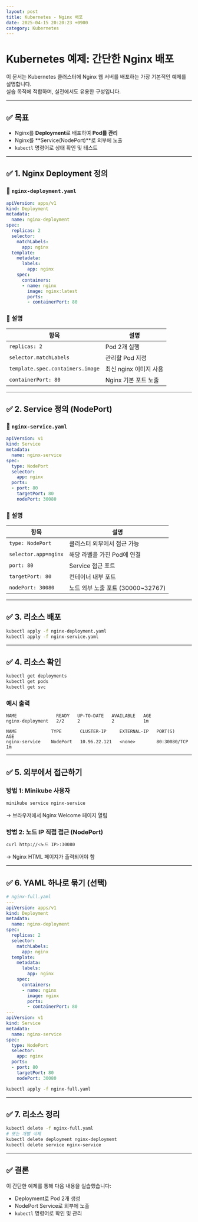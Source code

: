 ```yaml
---
layout: post
title: Kubernetes - Nginx 배포
date: 2025-04-15 20:20:23 +0900
category: Kubernetes
---
```

# Kubernetes 예제: 간단한 Nginx 배포

이 문서는 Kubernetes 클러스터에 Nginx 웹 서버를 배포하는 가장 기본적인 예제를 설명합니다.  
실습 목적에 적합하며, 실전에서도 유용한 구성입니다.

---

## ✅ 목표

- Nginx를 **Deployment**로 배포하여 **Pod를 관리**  
- Nginx를 **Service(NodePort)**로 외부에 노출  
- `kubectl` 명령어로 상태 확인 및 테스트

---

## ✅ 1. Nginx Deployment 정의

### 📄 `nginx-deployment.yaml`

```yaml
apiVersion: apps/v1
kind: Deployment
metadata:
  name: nginx-deployment
spec:
  replicas: 2
  selector:
    matchLabels:
      app: nginx
  template:
    metadata:
      labels:
        app: nginx
    spec:
      containers:
      - name: nginx
        image: nginx:latest
        ports:
        - containerPort: 80
```

### 📌 설명

| 항목 | 설명 |
|------|------|
| `replicas: 2` | Pod 2개 실행 |
| `selector.matchLabels` | 관리할 Pod 지정 |
| `template.spec.containers.image` | 최신 nginx 이미지 사용 |
| `containerPort: 80` | Nginx 기본 포트 노출 |

---

## ✅ 2. Service 정의 (NodePort)

### 📄 `nginx-service.yaml`

```yaml
apiVersion: v1
kind: Service
metadata:
  name: nginx-service
spec:
  type: NodePort
  selector:
    app: nginx
  ports:
  - port: 80
    targetPort: 80
    nodePort: 30080
```

### 📌 설명

| 항목 | 설명 |
|------|------|
| `type: NodePort` | 클러스터 외부에서 접근 가능 |
| `selector.app=nginx` | 해당 라벨을 가진 Pod에 연결 |
| `port: 80` | Service 접근 포트 |
| `targetPort: 80` | 컨테이너 내부 포트 |
| `nodePort: 30080` | 노드 외부 노출 포트 (30000~32767) |

---

## ✅ 3. 리소스 배포

```bash
kubectl apply -f nginx-deployment.yaml
kubectl apply -f nginx-service.yaml
```

---

## ✅ 4. 리소스 확인

```bash
kubectl get deployments
kubectl get pods
kubectl get svc
```

### 예시 출력

```
NAME               READY   UP-TO-DATE   AVAILABLE   AGE
nginx-deployment   2/2     2            2           1m

NAME             TYPE       CLUSTER-IP     EXTERNAL-IP   PORT(S)        AGE
nginx-service    NodePort   10.96.22.121   <none>        80:30080/TCP   1m
```

---

## ✅ 5. 외부에서 접근하기

### 방법 1: Minikube 사용자

```bash
minikube service nginx-service
```

→ 브라우저에서 Nginx Welcome 페이지 열림

### 방법 2: 노드 IP 직접 접근 (NodePort)

```bash
curl http://<노드 IP>:30080
```

→ Nginx HTML 페이지가 출력되어야 함

---

## ✅ 6. YAML 하나로 묶기 (선택)

```yaml
# nginx-full.yaml
---
apiVersion: apps/v1
kind: Deployment
metadata:
  name: nginx-deployment
spec:
  replicas: 2
  selector:
    matchLabels:
      app: nginx
  template:
    metadata:
      labels:
        app: nginx
    spec:
      containers:
      - name: nginx
        image: nginx
        ports:
        - containerPort: 80
---
apiVersion: v1
kind: Service
metadata:
  name: nginx-service
spec:
  type: NodePort
  selector:
    app: nginx
  ports:
  - port: 80
    targetPort: 80
    nodePort: 30080
```

```bash
kubectl apply -f nginx-full.yaml
```

---

## ✅ 7. 리소스 정리

```bash
kubectl delete -f nginx-full.yaml
# 또는 개별 삭제
kubectl delete deployment nginx-deployment
kubectl delete service nginx-service
```

---

## ✅ 결론

이 간단한 예제를 통해 다음 내용을 실습했습니다:

- Deployment로 Pod 2개 생성
- NodePort Service로 외부에 노출
- `kubectl` 명령어로 확인 및 관리
